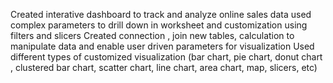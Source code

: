 Created interative dashboard to track and analyze online sales data used complex parameters to drill down in worksheet and customization using filters and slicers Created connection , join new tables, calculation to manipulate data and enable user driven parameters for visualization Used different types of customized visualization (bar chart, pie chart, donut chart , clustered bar chart, scatter chart, line chart, area chart, map, slicers, etc)
